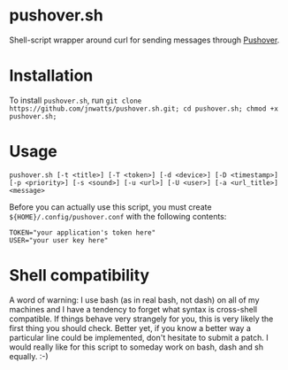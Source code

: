 pushover.sh
===========

Shell-script wrapper around curl for sending messages through [Pushover][1].

Installation
============

To install `pushover.sh`, run `git clone https://github.com/jnwatts/pushover.sh.git; cd pushover.sh; chmod +x pushover.sh;`

Usage
=====

    pushover.sh [-t <title>] [-T <token>] [-d <device>] [-D <timestamp>] [-p <priority>] [-s <sound>] [-u <url>] [-U <user>] [-a <url_title>] <message>

Before you can actually use this script, you must create `${HOME}/.config/pushover.conf` with the following contents:

    TOKEN="your application's token here"
    USER="your user key here"

Shell compatibility
===================

A word of warning: I use bash (as in real bash, not dash) on all of my machines and I have a tendency to forget what syntax is cross-shell compatible. If things behave very strangely for you, this is very likely the first thing you should check. Better yet, if you know a better way a particular line could be implemented, don't hesitate to submit a patch. I would really like for this script to someday work on bash, dash and sh equally. :-)

[1]: http://www.pushover.net